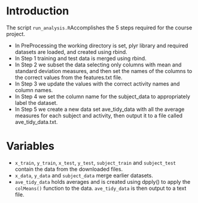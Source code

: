 # Introduction

The script `run_analysis.R`Accomplishes the 5 steps required for the course project.

* In PreProcessing the working directory is set, plyr library and required datasets are loaded, and created using rbind.
* In Step 1 training and test data is merged using rbind.
* In Step 2 we subset the data selecting only columns with mean and standard deviation measures, and then set the names of the columns to the correct values from the features.txt file.
* In Step 3 we update the values with the correct activity names and column names.
* In Step 4 we set the column name for the subject_data to appropriately label the dataset.
* In Step 5 we create a new data set ave_tidy_data with all the average measures for each subject and activity, then output it to a file called ave_tidy_data.txt.

# Variables

* `x_train`, `y_train`, `x_test`, `y_test`, `subject_train` and `subject_test` contain the data from the downloaded files.
* `x_data`, `y_data` and `subject_data` merge earlier datasets.
* `ave_tidy_data` holds averages and is created using dpply() to apply the `colMeans()` function to the data.  `ave_tidy_data` is then output to a text file.   
